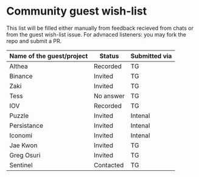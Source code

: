 # Community guest wish-list

This list will be filled either manually from feedback recieved from chats or from the guest wish-list issue. For advnaced listeners: you may fork the repo and submit a PR.

| Name of the guest/project | Status | Submitted via |
|-----------|-------------|-------|
| Althea |  Recorded | TG |
| Binance| Invited | TG |
| Zaki | Invited | TG |
| Tess | No answer | TG |
| IOV | Recorded | TG |
| Puzzle | Invited | Intenal |
| Persistance | Invited | Intenal |
| Iconomi | Invited | Intenal |
| Jae Kwon | Invited | TG |
| Greg Osuri | Invited | TG |
| Sentinel | Contacted | TG |
